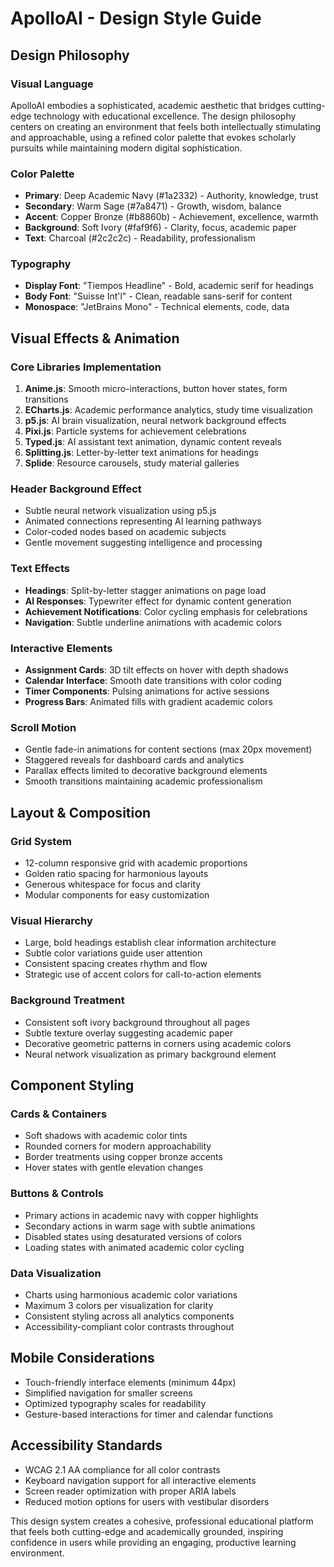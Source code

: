 # ApolloAI - Design Style Guide

## Design Philosophy

### Visual Language
ApolloAI embodies a sophisticated, academic aesthetic that bridges cutting-edge technology with educational excellence. The design philosophy centers on creating an environment that feels both intellectually stimulating and approachable, using a refined color palette that evokes scholarly pursuits while maintaining modern digital sophistication.

### Color Palette
- **Primary**: Deep Academic Navy (#1a2332) - Authority, knowledge, trust
- **Secondary**: Warm Sage (#7a8471) - Growth, wisdom, balance  
- **Accent**: Copper Bronze (#b8860b) - Achievement, excellence, warmth
- **Background**: Soft Ivory (#faf9f6) - Clarity, focus, academic paper
- **Text**: Charcoal (#2c2c2c) - Readability, professionalism

### Typography
- **Display Font**: "Tiempos Headline" - Bold, academic serif for headings
- **Body Font**: "Suisse Int'l" - Clean, readable sans-serif for content
- **Monospace**: "JetBrains Mono" - Technical elements, code, data

## Visual Effects & Animation

### Core Libraries Implementation
1. **Anime.js**: Smooth micro-interactions, button hover states, form transitions
2. **ECharts.js**: Academic performance analytics, study time visualization
3. **p5.js**: AI brain visualization, neural network background effects
4. **Pixi.js**: Particle systems for achievement celebrations
5. **Typed.js**: AI assistant text animation, dynamic content reveals
6. **Splitting.js**: Letter-by-letter text animations for headings
7. **Splide**: Resource carousels, study material galleries

### Header Background Effect
- Subtle neural network visualization using p5.js
- Animated connections representing AI learning pathways
- Color-coded nodes based on academic subjects
- Gentle movement suggesting intelligence and processing

### Text Effects
- **Headings**: Split-by-letter stagger animations on page load
- **AI Responses**: Typewriter effect for dynamic content generation
- **Achievement Notifications**: Color cycling emphasis for celebrations
- **Navigation**: Subtle underline animations with academic colors

### Interactive Elements
- **Assignment Cards**: 3D tilt effects on hover with depth shadows
- **Calendar Interface**: Smooth date transitions with color coding
- **Timer Components**: Pulsing animations for active sessions
- **Progress Bars**: Animated fills with gradient academic colors

### Scroll Motion
- Gentle fade-in animations for content sections (max 20px movement)
- Staggered reveals for dashboard cards and analytics
- Parallax effects limited to decorative background elements
- Smooth transitions maintaining academic professionalism

## Layout & Composition

### Grid System
- 12-column responsive grid with academic proportions
- Golden ratio spacing for harmonious layouts
- Generous whitespace for focus and clarity
- Modular components for easy customization

### Visual Hierarchy
- Large, bold headings establish clear information architecture
- Subtle color variations guide user attention
- Consistent spacing creates rhythm and flow
- Strategic use of accent colors for call-to-action elements

### Background Treatment
- Consistent soft ivory background throughout all pages
- Subtle texture overlay suggesting academic paper
- Decorative geometric patterns in corners using academic colors
- Neural network visualization as primary background element

## Component Styling

### Cards & Containers
- Soft shadows with academic color tints
- Rounded corners for modern approachability
- Border treatments using copper bronze accents
- Hover states with gentle elevation changes

### Buttons & Controls
- Primary actions in academic navy with copper highlights
- Secondary actions in warm sage with subtle animations
- Disabled states using desaturated versions of colors
- Loading states with animated academic color cycling

### Data Visualization
- Charts using harmonious academic color variations
- Maximum 3 colors per visualization for clarity
- Consistent styling across all analytics components
- Accessibility-compliant color contrasts throughout

## Mobile Considerations
- Touch-friendly interface elements (minimum 44px)
- Simplified navigation for smaller screens
- Optimized typography scales for readability
- Gesture-based interactions for timer and calendar functions

## Accessibility Standards
- WCAG 2.1 AA compliance for all color contrasts
- Keyboard navigation support for all interactive elements
- Screen reader optimization with proper ARIA labels
- Reduced motion options for users with vestibular disorders

This design system creates a cohesive, professional educational platform that feels both cutting-edge and academically grounded, inspiring confidence in users while providing an engaging, productive learning environment.